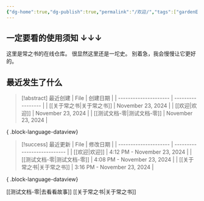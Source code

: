 ```yaml
---
{"dg-home":true,"dg-publish":true,"permalink":"/欢迎/","tags":["gardenEntry"],"dgPassFrontmatter":true}
---
```


## 一定要看的使用须知 ↓↓↓

这里是常之书的在线仓库。
很显然这里还是一坨史。
别着急，我会慢慢让它更好的。

## 最近发生了什么
>[!abstract] 最近创建
> | File                  | 创建日期              |
> | --------------------- | ----------------- |
> | [[关于常之书\|关于常之书]]   | November 23, 2024 |
> | [[欢迎\|欢迎]]         | November 23, 2024 |
> | [[测试文档-零\|测试文档-零]] | November 23, 2024 |
> 
{ .block-language-dataview}

>[!success] 最近更新
> | File                  | 修改日期                        |
> | --------------------- | --------------------------- |
> | [[欢迎\|欢迎]]         | 4:12 PM - November 23, 2024 |
> | [[测试文档-零\|测试文档-零]] | 4:08 PM - November 23, 2024 |
> | [[关于常之书\|关于常之书]]   | 3:16 PM - November 23, 2024 |
> 
{ .block-language-dataview}
>

[[测试文档-零\|去看看故事]]
[[关于常之书\|关于常之书]]
